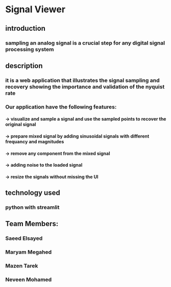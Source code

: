 # Signal Viewer
## introduction 
### sampling an analog signal is a crucial step for any digital signal processing system 
## description 
### it is a web application that illustrates the signal sampling and recovery showing the importance and validation of the nyquist rate
### Our application have the following features:
#### -> visualize and sample a signal and use the sampled points to recover the original signal
#### -> prepare mixed signal by adding sinusoidal signals with different frequancy and magnitudes 
#### -> remove any component from the mixed signal
#### -> adding noise to the loaded signal 
#### -> resize the signals without missing the UI
## technology used 
### python with streamlit
## Team Members:
### Saeed Elsayed   
###  Maryam Megahed
###  Mazen Tarek
###  Neveen Mohamed
